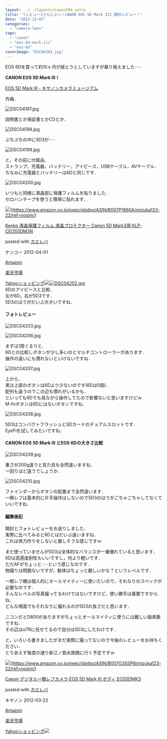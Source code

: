```yaml
---
layout: ../../layouts/LayoutMd.astro
title: "[レビュー]さらに上へ！CANON EOS 5D Mark III 開封レビュー！"
date: "2013-12-03"
categories: 
  - "camera-lens"
tags: 
  - "canon"
  - "eos-5d-mark-iii"
  - "eos-6d"
coverImage: "DSC04203.jpg"
---
```


EOS 6Dを買って約10ヶ月が経とうとしていますが乗り換えました･･･

**CANON EOS 5D Mark III！**

[EOS 5D Mark III \- キヤノンカメラミュージアム](https://global.canon/ja/c-museum/product/dslr808.html)

外箱．

![DSC04197.jpg](/archive/images/11185690964_ea651f75e4_b.jpg)
 
説明書とか保証書とかCDとか．

![DSC04198.jpg](/archive/images/11185693884_938516ea0d_b.jpg)
 
ぷちぷちの中に5D3が･･･

![DSC04199.jpg](/archive/images/11185649575_a899f06348_b.jpg)
 
と，その前に付属品．  
ストラップ，充電器，バッテリー，アイピース，USBケーブル，AVケーブル．  
ちなみに充電器とバッテリーは6Dと同じです．

![DSC04200.jpg](/archive/images/11185701424_590e0c19ae_b.jpg)
 
いつもと同様に液晶部に保護フィルムを貼りました．  
セロハンテープを使うと簡単に貼れます．

![](/archive/images/51xJbUiClrL._SL160_.jpg)](https://www.amazon.co.jp/exec/obidos/ASIN/B007P1660A/mizuka123-22/ref=nosim/)

[Kenko 液晶保護フィルム 液晶プロテクター Canon 5D Mark3用 KLP-CEOS5DM3N](https://www.amazon.co.jp/exec/obidos/ASIN/B007P1660A/mizuka123-22/ref=nosim/)

posted with [カエレバ](http://kaereba.com)

ケンコー 2012-04-01

[Amazon](http://www.amazon.co.jp/gp/search?keywords=Canon%20EOS&__mk_ja_JP=%83J%83%5E%83J%83i&tag=mizuka123-22 "アマゾン")

[楽天市場](http://hb.afl.rakuten.co.jp/hgc/032b53ee.4b34c5ee.0f4a541e.f440145e/?pc=http%3A%2F%2Fsearch.rakuten.co.jp%2Fsearch%2Fmall%2FCanon%2520EOS%2F-%2Ff.1-p.1-s.1-sf.0-st.A-v.2%3Fx%3D0%26scid%3Daf_ich_link_urltxt%26m%3Dhttp%3A%2F%2Fm.rakuten.co.jp%2F "楽天市場")

[Yahooショッピング![](/archive/images/DSC04202.jpg)![DSC04202.jpg](/archive/images/11185655675_98422be9cd_b.jpg)](//ck.jp.ap.valuecommerce.com/servlet/referral?sid=3066752&pid=881990642&vc_url=http%3A%2F%2Fshopping.search.yahoo.co.jp%2Fsearch%3FuIv%3Don%26ei%3DUTF-8%26tab_ex%3Dcommerce%26slider%3D0%26va%3DCanon%2520EOS "Yahooショッピング")  
6Dのアイピースと比較．  
左が6D，右が5D3です．  
5D3のほうがだいぶ大きいですね．

#### フォトレビュー

![DSC04203.jpg](/archive/images/11185811213_0202b685c5_b.jpg)

  
![DSC04206.jpg](/archive/images/11185667585_9b4656d25a_b.jpg)
 
  
まずは1周ぐるりと．  
6Dとの比較しボタンが少し多いのとマルチコントローラーがあります．  
操作の違いにも慣れないといけないですね．

![DSC04207.jpg](/archive/images/11185823263_e331717ae9_b.jpg)
 
上から．  
実は上部のボタンは6Dより少ないのです(6Dは5個)．  
配列も違うのでこの辺も慣れがいるかも．  
といっても6Dでも見ながら操作してたので影響ないと思いますけどｗ  
M-fnボタンは6Dにはないボタンですね．

![DSC04208.jpg](/archive/images/11185719684_e91624d0cf_b.jpg)
 
5D3はコンパクトフラッシュとSDカードのデュアルスロットです．  
EyeFiを試してみたいですね．

#### CANON EOS 5D Mark III とEOS 6Dの大きさ比較

![DSC04209.jpg](/archive/images/11185722154_62caba8e33_b.jpg)
 
重さが200g違うと見た目も全然違いますね．  
一回りほど違うでしょうか．

![DSC04210.jpg](/archive/images/11185718696_5be3279180_b.jpg)
 
ファインダーからボタンの配置まで全然違います．  
一眼レフは基本的に片手操作はしないので5D3のほうがごちゃごちゃしてなくていいですね．

#### 編集後記

開封とフォトレビューをお送りしました．  
実際に比べてみると6Dとはだいぶ違いますね．  
これは体力作りをしないと厳しそうな感じですｗ

まだ使っていませんが5D3は全体的なバランスが一番優れていると思います．  
6Dは高感度耐性もいいですし，何より軽いです．  
ただAFがちょっと･･･という感じなのです．  
物撮りは問題ないですが，動体はちょっと厳しいかな？というレベルです．

一眼レフ機は個人的にオールマイティーに使いたいので，それなりのスペックが必要なのです．  
そんなレベルの写真撮ってるわけではないですけど，使い勝手は重要ですからね．  
どんな場面でもそれなりに撮れるのが5D3の良さだと思います．

ニコンだとD800がありますがちょっとオールマイティに使うには難しい画素数ですね．  
その辺はα7Rに任せてるので自分は5D3にしたわけです．

と，いろいろ書きましたがまだ実際に撮ってないので今後のレビューをお待ちください．  
とりあえず毎度の通り新江ノ島水族館に行く予定ですｗ

![](/archive/images/41pReGl7PNL._SL160_.jpg)](https://www.amazon.co.jp/exec/obidos/ASIN/B007G3SSP8/mizuka123-22/ref=nosim/)

[Canon デジタル一眼レフカメラ EOS 5D Mark III ボディ EOS5DMK3](https://www.amazon.co.jp/exec/obidos/ASIN/B007G3SSP8/mizuka123-22/ref=nosim/)

posted with [カエレバ](http://kaereba.com)

キヤノン 2012-03-22

[Amazon](http://www.amazon.co.jp/gp/search?keywords=EOS5DMK3&__mk_ja_JP=%83J%83%5E%83J%83i&tag=mizuka123-22 "アマゾン")

[楽天市場](http://hb.afl.rakuten.co.jp/hgc/032b53ee.4b34c5ee.0f4a541e.f440145e/?pc=http%3A%2F%2Fsearch.rakuten.co.jp%2Fsearch%2Fmall%2FEOS5DMK3%2F-%2Ff.1-p.1-s.1-sf.0-st.A-v.2%3Fx%3D0%26scid%3Daf_ich_link_urltxt%26m%3Dhttp%3A%2F%2Fm.rakuten.co.jp%2F "楽天市場")

[Yahooショッピング![](//ad.jp.ap.valuecommerce.com/servlet/gifbanner?sid=3066752&pid=881990642)](//ck.jp.ap.valuecommerce.com/servlet/referral?sid=3066752&pid=881990642&vc_url=http%3A%2F%2Fshopping.search.yahoo.co.jp%2Fsearch%3FuIv%3Don%26ei%3DUTF-8%26tab_ex%3Dcommerce%26slider%3D0%26va%3DEOS5DMK3 "Yahooショッピング")
